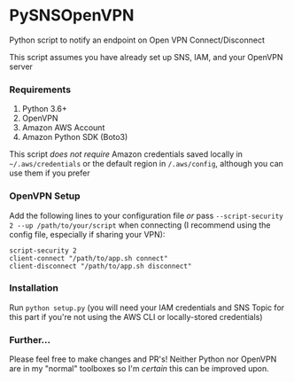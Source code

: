 # PySNSOpenVPN
Python script to notify an endpoint on Open VPN Connect/Disconnect

This script assumes you have already set up SNS, IAM, and your OpenVPN server

### Requirements
1. Python 3.6+
2. OpenVPN
3. Amazon AWS Account
4. Amazon Python SDK (Boto3)

This script _does not require_ Amazon credentials saved locally in `~/.aws/credentials` or the default region in `/.aws/config`, although you can use them if you prefer

### OpenVPN Setup
Add the following lines to your configuration file _or_ pass `--script-security 2 --up /path/to/your/script` when connecting (I recommend using the config file, especially if sharing your VPN):
```
script-security 2
client-connect "/path/to/app.sh connect"
client-disconnect "/path/to/app.sh disconnect"
```

### Installation
Run `python setup.py` (you will need your IAM credentials and SNS Topic for this part if you're not using the AWS CLI or locally-stored credentials)

### Further...
Please feel free to make changes and PR's! Neither Python nor OpenVPN are in my "normal" toolboxes so I'm _certain_ this can be improved upon.
